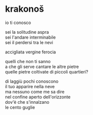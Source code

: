 # krakonoš

io ti conosco

sei la solitudine aspra  
sei l'andare interminabile  
sei il perdersi tra le nevi

accigliata vergine ferocia

quelli che non ti sanno  
a che gli serve cantare le altre pietre  
quelle pietre coltivate di piccoli quartieri?

di laggiù pochi conoscono  
il tuo apparire nella neve  
ma nessuno come me sa dire  
nel confine aperto dell'orizzonte  
dov'è che s'innalzano  
le cento guglie
